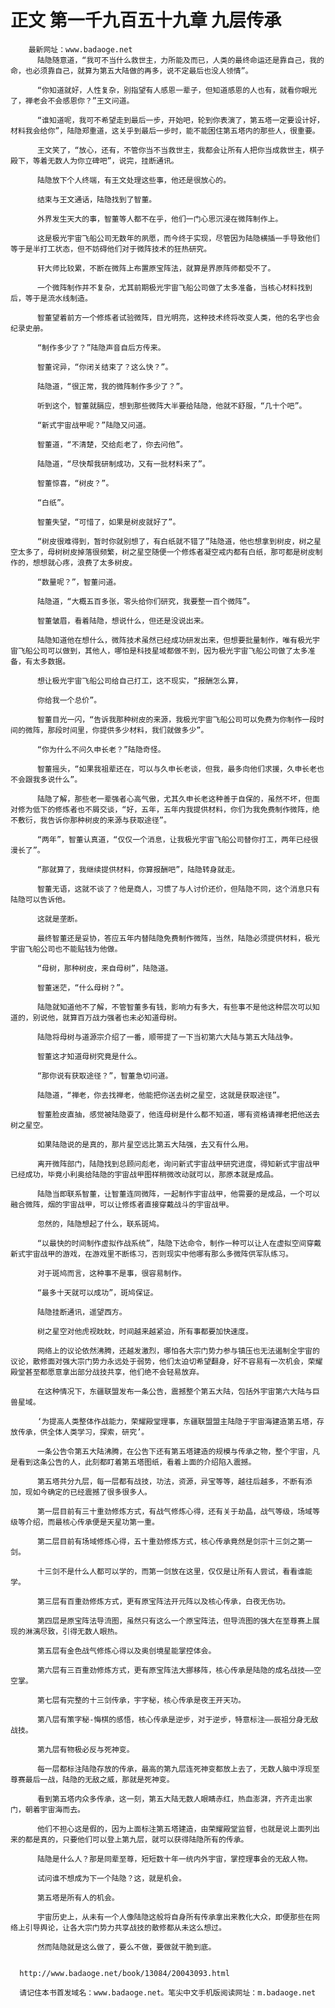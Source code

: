 # 正文 第一千九百五十九章 九层传承
        最新网址：www.badaoge.net
          陆隐随意道，“我可不当什么救世主，力所能及而已，人类的最终命运还是靠自己，我的命，也必须靠自己，就算为第五大陆做的再多，说不定最后也没人领情”。
      
          “你知道就好，人性复杂，别指望有人感恩一辈子，但知道感恩的人也有，就看你眼光了，禅老会不会感恩你？”王文问道。
      
          “谁知道呢，我可不希望走到最后一步，开始吧，轮到你表演了，第五塔一定要设计好，材料我会给你”，陆隐郑重道，这关乎到最后一步时，能不能困住第五塔内的那些人，很重要。
      
          王文笑了，“放心，还有，不管你当不当救世主，我都会让所有人把你当成救世主，棋子殿下，等着无数人为你立碑吧”，说完，挂断通讯。
      
          陆隐放下个人终端，有王文处理这些事，他还是很放心的。
      
          结束与王文通话，陆隐找到了智董。
      
          外界发生天大的事，智董等人都不在乎，他们一门心思沉浸在微阵制作上。
      
          这是极光宇宙飞船公司无数年的夙愿，而今终于实现，尽管因为陆隐横插一手导致他们等于是半打工状态，但不妨碍他们对于微阵技术的狂热研究。
      
          轩大师比较累，不断在微阵上布置原宝阵法，就算是界原阵师都受不了。
      
          一个微阵制作并不复杂，尤其前期极光宇宙飞船公司做了太多准备，当核心材料找到后，等于是流水线制造。
      
          智董望着前方一个修炼者试验微阵，目光明亮，这种技术终将改变人类，他的名字也会纪录史册。
      
          “制作多少了？”陆隐声音自后方传来。
      
          智董诧异，“你闭关结束了？这么快？”。
      
          陆隐道，“很正常，我的微阵制作多少了？”。
      
          听到这个，智董就膈应，想到那些微阵大半要给陆隐，他就不舒服，“几十个吧”。
      
          “新式宇宙战甲呢？”陆隐又问道。
      
          智董道，“不清楚，交给彪老了，你去问他”。
      
          陆隐道，“尽快帮我研制成功，又有一批材料来了”。
      
          智董惊喜，“树皮？”。
      
          “白纸”。
      
          智董失望，“可惜了，如果是树皮就好了”。
      
          “树皮很难得到，暂时你就别想了，有白纸就不错了”陆隐道，他也想拿到树皮，树之星空太多了，母树树皮掉落很频繁，树之星空随便一个修炼者凝空戒内都有白纸，那可都是树皮制作的，想想就心疼，浪费了太多树皮。
      
          “数量呢？”，智董问道。
      
          陆隐道，“大概五百多张，零头给你们研究，我要整一百个微阵”。
      
          智董皱眉，看着陆隐，想说什么，但还是没说出来。
      
          陆隐知道他在想什么，微阵技术虽然已经成功研发出来，但想要批量制作，唯有极光宇宙飞船公司可以做到，其他人，哪怕是科技星域都做不到，因为极光宇宙飞船公司做了太多准备，有太多数据。
      
          想让极光宇宙飞船公司给自己打工，这不现实，“报酬怎么算，
      
          你给我一个总价”。
      
          智董目光一闪，“告诉我那种树皮的来源，我极光宇宙飞船公司可以免费为你制作一段时间的微阵，那段时间里，你提供多少材料，我们就做多少”。
      
          “你为什么不问久申长老？”陆隐奇怪。
      
          智董摇头，“如果我祖辈还在，可以与久申长老谈，但我，最多向他们求援，久申长老也不会跟我多说什么”。
      
          陆隐了解，那些老一辈强者心高气傲，尤其久申长老这种善于自保的，虽然不坏，但面对修为低下的修炼者也不屑交谈，“好，五年，五年内我提供材料，你们为我免费制作微阵，绝不敷衍，我告诉你那种树皮的来源与获取途径”。
      
          “两年”，智董认真道，“仅仅一个消息，让我极光宇宙飞船公司替你打工，两年已经很漫长了”。
      
          “那就算了，我继续提供材料，你算报酬吧”，陆隐转身就走。
      
          智董无语，这就不谈了？他是商人，习惯了与人讨价还价，但陆隐不同，这个消息只有陆隐可以告诉他。
      
          这就是垄断。
      
          最终智董还是妥协，答应五年内替陆隐免费制作微阵，当然，陆隐必须提供材料，极光宇宙飞船公司也不能贴钱为他做。
      
          “母树，那种树皮，来自母树”，陆隐道。
      
          智董迷茫，“什么母树？”。
      
          陆隐就知道他不了解，不管智董多有钱，影响力有多大，有些事不是他这种层次可以知道的，别说他，就算百万战力强者也未必知道母树。
      
          陆隐将母树与道源宗介绍了一番，顺带提了一下当初第六大陆与第五大陆战争。
      
          智董这才知道母树究竟是什么。
      
          “那你说有获取途径？”，智董急切问道。
      
          陆隐道，“禅老，你去找禅老，他能把你送去树之星空，这就是获取途径”。
      
          智董脸皮直抽，感觉被陆隐耍了，他连母树是什么都不知道，哪有资格请禅老把他送去树之星空。
      
          如果陆隐说的是真的，那片星空远比第五大陆强，去又有什么用。
      
          离开微阵部门，陆隐找到总顾问彪老，询问新式宇宙战甲研究进度，得知新式宇宙战甲已经成功，毕竟小利奥给陆隐的宇宙战甲图样稍微改动就可以，那原本就是成品。
      
          陆隐当即联系智董，让智董连同微阵，一起制作宇宙战甲，他需要的是成品，一个可以融合微阵，烟的宇宙战甲，可以让修炼者直接穿戴战斗的宇宙战甲。
      
          忽然的，陆隐想起了什么，联系斑鸠。
      
          “以最快的时间制作虚拟作战系统”，陆隐下达命令，制作一种可以让人在虚拟空间穿戴新式宇宙战甲的游戏，在游戏里不断练习，否则现实中他哪有那么多微阵供军队练习。
      
          对于斑鸠而言，这种事不是事，很容易制作。
      
          “最多十天就可以成功”，斑鸠保证。
      
          陆隐挂断通讯，遥望西方。
      
          树之星空对他虎视眈眈，时间越来越紧迫，所有事都要加快速度。
      
          网络上的议论依然沸腾，还越发激烈，哪怕各大宗门势力参与镇压也无法遏制全宇宙的议论，散修面对强大宗门势力永远处于弱势，他们太迫切希望翻身，好不容易有一次机会，荣耀殿堂甚至都愿意拿出部分战技共享，他们绝不会轻易放弃。
      
          在这种情况下，东疆联盟发布一条公告，震撼整个第五大陆，包括外宇宙第六大陆与巨兽星域。
      
          ‘为提高人类整体作战能力，荣耀殿堂理事，东疆联盟盟主陆隐于宇宙海建造第五塔，存放传承，供全体人类学习，探索，研究’。
      
          一条公告令第五大陆沸腾，在公告下还有第五塔建造的规模与传承之物，整个宇宙，凡是看到这条公告的人，此刻都盯着第五塔图纸，看着上面的介绍陷入震撼。
      
          第五塔共分九层，每一层都有战技，功法，资源，异宝等等，越往后越多，不断有添加，现如今确定的已经震撼了很多很多人。
      
          第一层目前有三十重劲修炼方式，有战气修炼心得，还有关于劫晶，战气等级，场域等级等介绍，而最核心传承便是天星功第一重。
      
          第二层目前有场域修炼心得，五十重劲修炼方式，核心传承竟然是剑宗十三剑之第一剑。
      
          十三剑不是什么人都可以学的，而第一剑放在这里，仅仅是让所有人尝试，看看谁能学。
      
          第三层有百重劲修炼方式，更有原宝阵法开元阵以及核心传承，白夜无伤功。
      
          第四层是原宝阵法导流图，虽然只有这么一个原宝阵法，但导流图的强大在至尊赛上展现的淋漓尽致，引得无数人眼热。
      
          第五层有金色战气修炼心得以及奥创境星能掌控体会。
      
          第六层有三百重劲修炼方式，更有原宝阵法大挪移阵，核心传承是陆隐的成名战技——空空掌。
      
          第七层有完整的十三剑传承，宇字秘，核心传承是夜王开天功。
      
          第八层有策字秘-悔棋的感悟，核心传承是逆步，对于逆步，特意标注——辰祖分身无敌战技。
      
          第九层有物极必反与死神变。
      
          每一层都标注陆隐存放的传承，最高的第九层连死神变都放上去了，无数人脑中浮现至尊赛最后一战，陆隐的无敌之威，那就是死神变。
      
          看到第五塔内众多传承，这一刻，第五大陆无数人眼睛赤红，热血澎湃，齐齐走出家门，朝着宇宙海而去。
      
          他们不担心这是假的，因为上面标注第五塔建造，由荣耀殿堂监督，也就是说上面列出来的都是真的，只要他们可以登上第九层，就可以获得陆隐所有的传承。
      
          陆隐是什么人？那是同辈至尊，短短数十年一统内外宇宙，掌控理事会的无敌人物。
      
          试问谁不想成为下一个陆隐？这，就是机会。
      
          第五塔是所有人的机会。
      
          宇宙历史上，从未有一个人像陆隐这般将自身所有传承拿出来教化大众，即便那些在网络上引导舆论，让各大宗门势力共享战技的散修都从未这么想过。
      
          然而陆隐就是这么做了，要么不做，要做就干脆到底。
      
      
      http://www.badaoge.net/book/13084/20043093.html
      
      请记住本书首发域名：www.badaoge.net。笔尖中文手机版阅读网址：m.badaoge.net